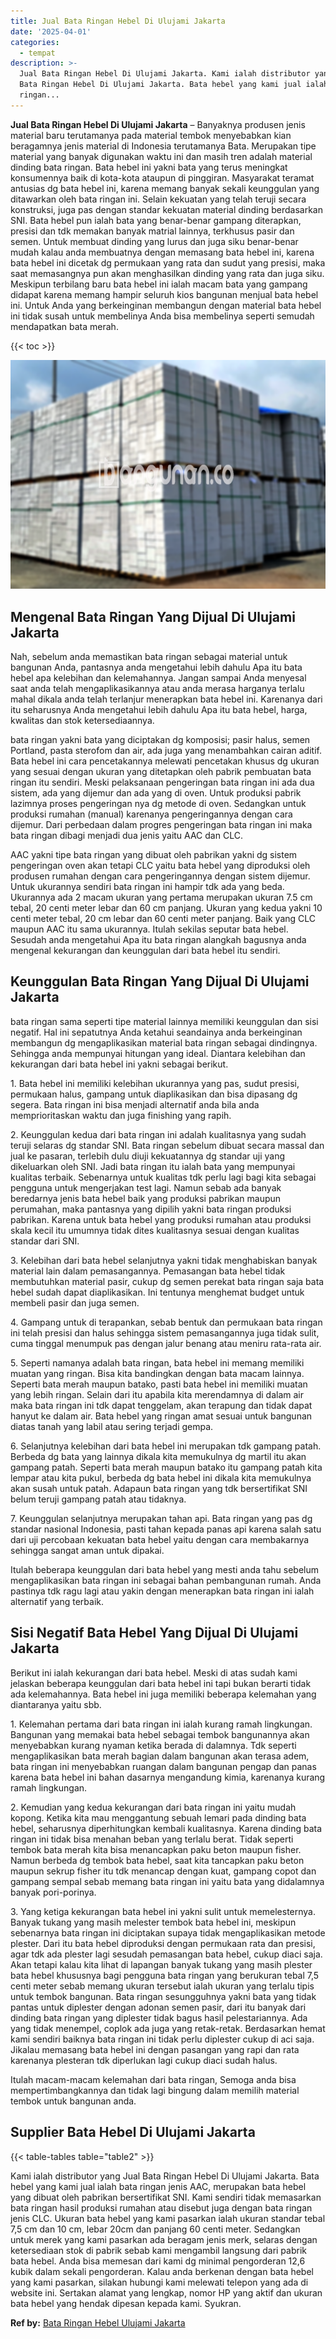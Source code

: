 ```yaml
---
title: Jual Bata Ringan Hebel Di Ulujami Jakarta
date: '2025-04-01'
categories:
  - tempat
description: >-
  Jual Bata Ringan Hebel Di Ulujami Jakarta. Kami ialah distributor yang Jual
  Bata Ringan Hebel Di Ulujami Jakarta. Bata hebel yang kami jual ialah bata
  ringan...
---
```


**Jual Bata Ringan Hebel Di Ulujami Jakarta** – Banyaknya produsen jenis material baru terutamanya pada material tembok menyebabkan kian beragamnya jenis material di Indonesia terutamanya Bata. Merupakan tipe material yang banyak digunakan waktu ini dan masih tren adalah material dinding bata ringan. Bata hebel ini yakni bata yang terus meningkat konsumennya baik di kota-kota ataupun di pinggiran. Masyarakat teramat antusias dg bata hebel ini, karena memang banyak sekali keunggulan yang ditawarkan oleh bata ringan ini. Selain kekuatan yang telah teruji secara konstruksi, juga pas dengan standar kekuatan material dinding berdasarkan SNI. Bata hebel pun ialah bata yang benar-benar gampang diterapkan, presisi dan tdk memakan banyak matrial lainnya, terkhusus pasir dan semen. Untuk membuat dinding yang lurus dan juga siku benar-benar mudah kalau anda membuatnya dengan memasang bata hebel ini, karena bata hebel ini dicetak dg permukaan yang rata dan sudut yang presisi, maka saat memasangnya pun akan menghasilkan dinding yang rata dan juga siku. Meskipun terbilang baru bata hebel ini ialah macam bata yang gampang didapat karena memang hampir seluruh kios bangunan menjual bata hebel ini. Untuk Anda yang berkeinginan membangun dengan material bata hebel ini tidak susah untuk membelinya Anda bisa membelinya seperti semudah mendapatkan bata merah.

{{< toc >}}

![Jual Bata Ringan Hebel Di Ulujami Jakarta](/images/jual-hebel-murah-44.png)

## Mengenal Bata Ringan Yang Dijual Di Ulujami Jakarta

Nah, sebelum anda memastikan bata ringan sebagai material untuk bangunan Anda, pantasnya anda mengetahui lebih dahulu Apa itu bata hebel apa kelebihan dan kelemahannya. Jangan sampai Anda menyesal saat anda telah mengaplikasikannya atau anda merasa harganya terlalu mahal dikala anda telah terlanjur menerapkan bata hebel ini. Karenanya dari itu seharusnya Anda mengetahui lebih dahulu Apa itu bata hebel, harga, kwalitas dan stok ketersediaannya.

bata ringan yakni bata yang diciptakan dg komposisi; pasir halus, semen Portland, pasta sterofom dan air, ada juga yang menambahkan cairan aditif. Bata hebel ini cara pencetakannya melewati pencetakan khusus dg ukuran yang sesuai dengan ukuran yang ditetapkan oleh pabrik pembuatan bata ringan itu sendiri. Meski pelaksanaan pengeringan bata ringan ini ada dua sistem, ada yang dijemur dan ada yang di oven. Untuk produksi pabrik lazimnya proses pengeringan nya dg metode di oven. Sedangkan untuk produksi rumahan (manual) karenanya pengeringannya dengan cara dijemur. Dari perbedaan dalam progres pengeringan bata ringan ini maka bata ringan dibagi menjadi dua jenis yaitu AAC dan CLC.

AAC yakni tipe bata ringan yang dibuat oleh pabrikan yakni dg sistem pengeringan oven akan tetapi CLC yaitu bata hebel yang diproduksi oleh produsen rumahan dengan cara pengeringannya dengan sistem dijemur. Untuk ukurannya sendiri bata ringan ini hampir tdk ada yang beda. Ukurannya ada 2 macam ukuran yang pertama merupakan ukuran 7.5 cm tebal, 20 centi meter lebar dan 60 cm panjang. Ukuran yang kedua yakni 10 centi meter tebal, 20 cm lebar dan 60 centi meter panjang. Baik yang CLC maupun AAC itu sama ukurannya. Itulah sekilas seputar bata hebel. Sesudah anda mengetahui Apa itu bata ringan alangkah bagusnya anda mengenal kekurangan dan keunggulan dari bata hebel itu sendiri.

## Keunggulan Bata Ringan Yang Dijual Di Ulujami Jakarta

bata ringan sama seperti tipe material lainnya memiliki keunggulan dan sisi negatif. Hal ini sepatutnya Anda ketahui seandainya anda berkeinginan membangun dg mengaplikasikan material bata ringan sebagai dindingnya. Sehingga anda mempunyai hitungan yang ideal. Diantara kelebihan dan kekurangan dari bata hebel ini yakni sebagai berikut.

1\. Bata hebel ini memiliki kelebihan ukurannya yang pas, sudut presisi, permukaan halus, gampang untuk diaplikasikan dan bisa dipasang dg segera. Bata ringan ini bisa menjadi alternatif anda bila anda memprioritaskan waktu dan juga finishing yang rapih.

2\. Keunggulan kedua dari bata ringan ini adalah kualitasnya yang sudah teruji selaras dg standar SNI. Bata ringan sebelum dibuat secara massal dan jual ke pasaran, terlebih dulu diuji kekuatannya dg standar uji yang dikeluarkan oleh SNI. Jadi bata ringan itu ialah bata yang mempunyai kualitas terbaik. Sebenarnya untuk kualitas tdk perlu lagi bagi kita sebagai pengguna untuk mengerjakan test lagi. Namun sebab ada banyak beredarnya jenis bata hebel baik yang produksi pabrikan maupun perumahan, maka pantasnya yang dipilih yakni bata ringan produksi pabrikan. Karena untuk bata hebel yang produksi rumahan atau produksi skala kecil itu umumnya tidak dites kualitasnya sesuai dengan kualitas standar dari SNI.

3\. Kelebihan dari bata hebel selanjutnya yakni tidak menghabiskan banyak material lain dalam pemasangannya. Pemasangan bata hebel tidak membutuhkan material pasir, cukup dg semen perekat bata ringan saja bata hebel sudah dapat diaplikasikan. Ini tentunya menghemat budget untuk membeli pasir dan juga semen.

4\. Gampang untuk di terapankan, sebab bentuk dan permukaan bata ringan ini telah presisi dan halus sehingga sistem pemasangannya juga tidak sulit, cuma tinggal menumpuk pas dengan jalur benang atau meniru rata-rata air.

5\. Seperti namanya adalah bata ringan, bata hebel ini memang memiliki muatan yang ringan. Bisa kita bandingkan dengan bata macam lainnya. Seperti bata merah maupun batako, pasti bata hebel ini memiliki muatan yang lebih ringan. Selain dari itu apabila kita merendamnya di dalam air maka bata ringan ini tdk dapat tenggelam, akan terapung dan tidak dapat hanyut ke dalam air. Bata hebel yang ringan amat sesuai untuk bangunan diatas tanah yang labil atau sering terjadi gempa.

6\. Selanjutnya kelebihan dari bata hebel ini merupakan tdk gampang patah. Berbeda dg bata yang lainnya dikala kita memukulnya dg martil itu akan gampang patah. Seperti bata merah maupun batako itu gampang patah kita lempar atau kita pukul, berbeda dg bata hebel ini dikala kita memukulnya akan susah untuk patah. Adapaun bata ringan yang tdk bersertifikat SNI belum teruji gampang patah atau tidaknya.

7\. Keunggulan selanjutnya merupakan tahan api. Bata ringan yang pas dg standar nasional Indonesia, pasti tahan kepada panas api karena salah satu dari uji percobaan kekuatan bata hebel yaitu dengan cara membakarnya sehingga sangat aman untuk dipakai.

Itulah beberapa keunggulan dari bata hebel yang mesti anda tahu sebelum mengaplikasikan bata ringan ini sebagai bahan pembangunan rumah. Anda pastinya tdk ragu lagi atau yakin dengan menerapkan bata ringan ini ialah alternatif yang terbaik.

## Sisi Negatif Bata Hebel Yang Dijual Di Ulujami Jakarta

Berikut ini ialah kekurangan dari bata hebel. Meski di atas sudah kami jelaskan beberapa keunggulan dari bata hebel ini tapi bukan berarti tidak ada kelemahannya. Bata hebel ini juga memiliki beberapa kelemahan yang diantaranya yaitu sbb.

1\. Kelemahan pertama dari bata ringan ini ialah kurang ramah lingkungan. Bangunan yang memakai bata hebel sebagai tembok bangunannya akan menyebabkan kurang nyaman ketika berada di dalamnya. Tdk seperti mengaplikasikan bata merah bagian dalam bangunan akan terasa adem, bata ringan ini menyebabkan ruangan dalam bangunan pengap dan panas karena bata hebel ini bahan dasarnya mengandung kimia, karenanya kurang ramah lingkungan.

2\. Kemudian yang kedua kekurangan dari bata ringan ini yaitu mudah kopong. Ketika kita mau menggantung sebuah lemari pada dinding bata hebel, seharusnya diperhitungkan kembali kualitasnya. Karena dinding bata ringan ini tidak bisa menahan beban yang terlalu berat. Tidak seperti tembok bata merah kita bisa menancapkan paku beton maupun fisher. Namun berbeda dg tembok bata hebel, saat kita tancapkan paku beton maupun sekrup fisher itu tdk menancap dengan kuat, gampang copot dan gampang sempal sebab memang bata ringan ini yaitu bata yang didalamnya banyak pori-porinya.

3\. Yang ketiga kekurangan bata hebel ini yakni sulit untuk memelesternya. Banyak tukang yang masih melester tembok bata hebel ini, meskipun sebenarnya bata ringan ini diciptakan supaya tidak mengaplikasikan metode plester. Dari itu bata hebel diproduksi dengan permukaan rata dan presisi, agar tdk ada plester lagi sesudah pemasangan bata hebel, cukup diaci saja. Akan tetapi kalau kita lihat di lapangan banyak tukang yang masih plester bata hebel khususnya bagi pengguna bata ringan yang berukuran tebal 7,5 centi meter sebab memang ukuran tersebut ialah ukuran yang terlalu tipis untuk tembok bangunan. Bata ringan sesungguhnya yakni bata yang tidak pantas untuk diplester dengan adonan semen pasir, dari itu banyak dari dinding bata ringan yang diplester tidak bagus hasil pelestariannya. Ada yang tidak menempel, coplok ada juga yang retak-retak. Berdasarkan hemat kami sendiri baiknya bata ringan ini tidak perlu diplester cukup di aci saja. Jikalau memasang bata hebel ini dengan pasangan yang rapi dan rata karenanya plesteran tdk diperlukan lagi cukup diaci sudah halus.

Itulah macam-macam kelemahan dari bata ringan, Semoga anda bisa mempertimbangkannya dan tidak lagi bingung dalam memilih material tembok untuk bangunan anda.

## Supplier Bata Hebel Di Ulujami Jakarta

{{< table-tables table="table2" >}}

Kami ialah distributor yang Jual Bata Ringan Hebel Di Ulujami Jakarta. Bata hebel yang kami jual ialah bata ringan jenis AAC, merupakan bata hebel yang dibuat oleh pabrikan bersertifikat SNI. Kami sendiri tidak memasarkan bata ringan hasil produksi rumahan atau disebut juga dengan bata ringan jenis CLC. Ukuran bata hebel yang kami pasarkan ialah ukuran standar tebal 7,5 cm dan 10 cm, lebar 20cm dan panjang 60 centi meter. Sedangkan untuk merek yang kami pasarkan ada beragam jenis merk, selaras dengan ketersediaan stok di pabrik sebab kami mengambil langsung dari pabrik bata hebel. Anda bisa memesan dari kami dg minimal pengorderan 12,6 kubik dalam sekali pengorderan. Kalau anda berkenan dengan bata hebel yang kami pasarkan, silakan hubungi kami melewati telepon yang ada di website ini. Sertakan alamat yang lengkap, nomor HP yang aktif dan ukuran bata hebel yang hendak dipesan kepada kami. Syukran.

**Ref by:** [Bata Ringan Hebel Ulujami Jakarta](https://id.wikipedia.org/wiki/Bata)
